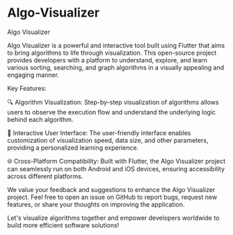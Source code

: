 # Algo-Visualizer
Algo Visualizer

Algo Visualizer is a powerful and interactive tool built using Flutter that aims to bring algorithms to life through visualization. This open-source project provides developers with a platform to understand, explore, and learn various sorting, searching, and graph algorithms in a visually appealing and engaging manner.

Key Features:

🔍 Algorithm Visualization: Step-by-step visualization of algorithms allows users to observe the execution flow and understand the underlying logic behind each algorithm.

🎨 Interactive User Interface: The user-friendly interface enables customization of visualization speed, data size, and other parameters, providing a personalized learning experience.


🌐 Cross-Platform Compatibility: Built with Flutter, the Algo Visualizer project can seamlessly run on both Android and iOS devices, ensuring accessibility across different platforms.







We value your feedback and suggestions to enhance the Algo Visualizer project. Feel free to open an issue on GitHub to report bugs, request new features, or share your thoughts on improving the application.


Let's visualize algorithms together and empower developers worldwide to build more efficient software solutions!
